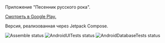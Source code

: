 Приложение "Песенник русского рока".

[Смотреть в Google Play.](https://play.google.com/store/apps/details?id=jatx.russianrocksongbook&hl=ru&gl=US)

Версия, реализованная через Jetpack Compose.

![Assemble status](https://github.com/tabatsky/RussianRockSongBook4/workflows/Assemble/badge.svg)
![AndroidUITests status](https://github.com/tabatsky/RussianRockSongBook4/workflows/AndroidUITests/badge.svg)
![AndroidDatabaseTests status](https://github.com/tabatsky/RussianRockSongBook4/workflows/AndroidDatabaseTests/badge.svg)